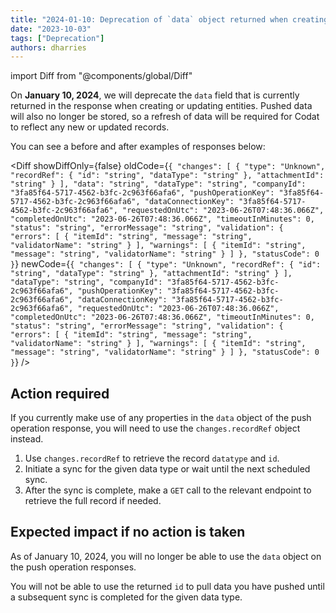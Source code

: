 ```yaml
---
title: "2024-01-10: Deprecation of `data` object returned when creating or updating records"
date: "2023-10-03"
tags: ["Deprecation"]
authors: dharries
---
```


import Diff from "@components/global/Diff"

On **January 10, 2024**, we will deprecate the `data` field that is currently returned in the response when creating or updating entities. Pushed data will also no longer be stored, so a refresh of data will be required for Codat to reflect any new or updated records.

<!--truncate-->

You can see a before and after examples of responses below:

<Diff
  showDiffOnly={false}
  oldCode={`{
  "changes": [
    {
      "type": "Unknown",
      "recordRef": {
        "id": "string",
        "dataType": "string"
      },
      "attachmentId": "string"
    }
  ],
  "data": "string",
  "dataType": "string",
  "companyId": "3fa85f64-5717-4562-b3fc-2c963f66afa6",
  "pushOperationKey": "3fa85f64-5717-4562-b3fc-2c963f66afa6",
  "dataConnectionKey": "3fa85f64-5717-4562-b3fc-2c963f66afa6",
  "requestedOnUtc": "2023-06-26T07:48:36.066Z",
  "completedOnUtc": "2023-06-26T07:48:36.066Z",
  "timeoutInMinutes": 0,
  "status": "string",
  "errorMessage": "string",
  "validation": {
    "errors": [
      {
        "itemId": "string",
        "message": "string",
        "validatorName": "string"
      }
    ],
    "warnings": [
      {
        "itemId": "string",
        "message": "string",
        "validatorName": "string"
      }
    ]
  },
  "statusCode": 0
}`}
  newCode={`{
  "changes": [
    {
      "type": "Unknown",
      "recordRef": {
        "id": "string",
        "dataType": "string"
      },
      "attachmentId": "string"
    }
  ],
  "dataType": "string",
  "companyId": "3fa85f64-5717-4562-b3fc-2c963f66afa6",
  "pushOperationKey": "3fa85f64-5717-4562-b3fc-2c963f66afa6",
  "dataConnectionKey": "3fa85f64-5717-4562-b3fc-2c963f66afa6",
  "requestedOnUtc": "2023-06-26T07:48:36.066Z",
  "completedOnUtc": "2023-06-26T07:48:36.066Z",
  "timeoutInMinutes": 0,
  "status": "string",
  "errorMessage": "string",
  "validation": {
    "errors": [
      {
        "itemId": "string",
        "message": "string",
        "validatorName": "string"
      }
    ],
    "warnings": [
      {
        "itemId": "string",
        "message": "string",
        "validatorName": "string"
      }
    ]
  },
  "statusCode": 0
}`}
/>

## Action required​

If you currently make use of any properties in the `data` object of the push operation response, you will need to use the `changes.recordRef` object instead.

1. Use `changes.recordRef` to retrieve the record `datatype` and `id`.
2. Initiate a sync for the given data type or wait until the next scheduled sync.
3. After the sync is complete, make a `GET` call to the relevant endpoint to retrieve the full record if needed.

## Expected impact if no action is taken​

As of January 10, 2024, you will no longer be able to use the `data` object on the push operation responses.

You will not be able to use the returned `id` to pull data you have pushed until a subsequent sync is completed for the given data type.
